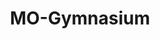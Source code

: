 ---
layout: page
title: MO-Gymnasium
project: Mo-Gymnasium
user: Farama-Foundation
description: A collection of environments for multi-objective reinforcement learning.
img: assets/img/publication_preview/mo-gym-logo.svg
redirect: https://mo-gymnasium.farama.org/
importance: 1
github: https://github.com/Farama-Foundation/MO-Gymnasium
category: Reinforcement Learning
---
